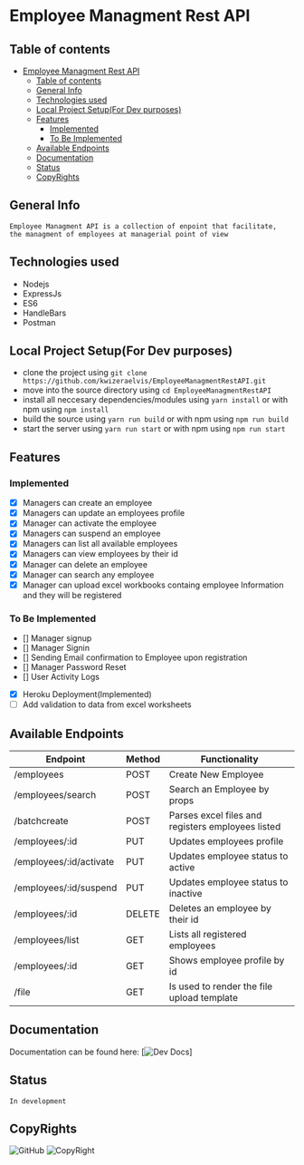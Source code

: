# Employee Managment Rest API

## Table of contents

- [Employee Managment Rest API](#employee-managment-rest-api)
  - [Table of contents](#table-of-contents)
  - [General Info](#general-info)
  - [Technologies used](#technologies-used)
  - [Local Project Setup(For Dev purposes)](#local-project-setupfor-dev-purposes)
  - [Features](#features)
    - [Implemented](#implemented)
    - [To Be Implemented](#to-be-implemented)
  - [Available Endpoints](#available-endpoints)
  - [Documentation](#documentation)
  - [Status](#status)
  - [CopyRights](#copyrights)

## General Info

```gherkin
Employee Managment API is a collection of enpoint that facilitate,
the managment of employees at managerial point of view
```

## Technologies used

- Nodejs
- ExpressJs
- ES6
- HandleBars
- Postman

## Local Project Setup(For Dev purposes)

- clone the project using `git clone https://github.com/kwizeraelvis/EmployeeManagmentRestAPI.git`
- move into the source directory using `cd EmployeeManagmentRestAPI`
- install all neccesary dependencies/modules using `yarn install` or with npm using `npm install`
- build the source using `yarn run build` or with npm using `npm run build`
- start the server using `yarn run start` or with npm using `npm run start`

## Features

### Implemented

- [x] Managers can create an employee
- [x] Managers can update an employees profile
- [x] Manager can activate the employee
- [x] Managers can suspend an employee
- [x] Managers can list all available employees
- [x] Managers can view employees by their id
- [x] Manager can delete an employee
- [x] Manager can search any employee
- [x] Manager can upload excel workbooks containg employee Information and they will be registered

### To Be Implemented

- [] Manager signup
- [] Manager Signin
- [] Sending Email confirmation to Employee upon registration
- [] Manager Password Reset
- [] User Activity Logs
- [x] Heroku Deployment(Implemented)
- [ ] Add validation to data from excel worksheets

## Available Endpoints

|Endpoint                      |Method                     | Functionality                                    |
|------------------------------|---------------------------|--------------------------------------------------|
|/employees                    |POST                       |Create New Employee                               |
|/employees/search             |POST                       |Search an Employee by props                       |
|/batchcreate                  |POST                       |Parses excel files and registers employees listed |
|/employees/:id                |PUT                        |Updates employees profile                         |
|/employees/:id/activate       |PUT                        |Updates employee status to active                 |
|/employees/:id/suspend        |PUT                        |Updates employee status to inactive               |
|/employees/:id                |DELETE                     |Deletes an employee by their id                   |
|/employees/list               |GET                        |Lists all registered employees                    |
|/employees/:id                |GET                        |Shows employee profile by id                      |
|/file                         |GET                        |Is used to render the file upload template        |

## Documentation

Documentation can be found here: [![Dev Docs](https://documenter.getpostman.com/view/5540374/SWLiYkhH)]

## Status

```gherkin
In development
```

## CopyRights

![GitHub](https://img.shields.io/github/license/kwizeraelvis/EmployeeManagmentRestAPI)   ![CopyRight](https://img.shields.io/badge/CopyRight-Kwizera%20Elvis-green)
